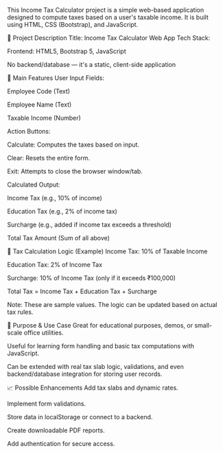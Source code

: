 This Income Tax Calculator project is a simple web-based application designed to compute taxes based on a user's taxable income. It is built using HTML, CSS (Bootstrap), and JavaScript.

🔧 Project Description
Title: Income Tax Calculator Web App
Tech Stack:

Frontend: HTML5, Bootstrap 5, JavaScript

No backend/database — it's a static, client-side application

📌 Main Features
User Input Fields:

Employee Code (Text)

Employee Name (Text)

Taxable Income (Number)

Action Buttons:

Calculate: Computes the taxes based on input.

Clear: Resets the entire form.

Exit: Attempts to close the browser window/tab.

Calculated Output:

Income Tax (e.g., 10% of income)

Education Tax (e.g., 2% of income tax)

Surcharge (e.g., added if income tax exceeds a threshold)

Total Tax Amount (Sum of all above)

🧮 Tax Calculation Logic (Example)
Income Tax: 10% of Taxable Income

Education Tax: 2% of Income Tax

Surcharge: 10% of Income Tax (only if it exceeds ₹100,000)

Total Tax = Income Tax + Education Tax + Surcharge

Note: These are sample values. The logic can be updated based on actual tax rules.

🎯 Purpose & Use Case
Great for educational purposes, demos, or small-scale office utilities.

Useful for learning form handling and basic tax computations with JavaScript.

Can be extended with real tax slab logic, validations, and even backend/database integration for storing user records.

📈 Possible Enhancements
Add tax slabs and dynamic rates.

Implement form validations.

Store data in localStorage or connect to a backend.

Create downloadable PDF reports.

Add authentication for secure access.
